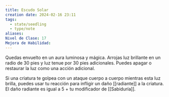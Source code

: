 ```yaml
---
title: Escudo Solar
creation date: 2024-02-16 23:11
tags:
  - state/seedling
  - type/note
aliases: 
Nivel de Clase: 17
Mejora de Habilidad:
---
```

Quedas envuelto en un aura luminosa y mágica. Arrojas luz brillante en un radio de 30 pies y luz
tenue por 30 pies adicionales. Puedes apagar o restaurar la luz como una acción adicional.

Si una criatura te golpea con un ataque cuerpo a cuerpo mientras esta luz brilla, puedes usar tu
reacción para infligir un daño [[radiante]] a la criatura. El daño radiante es igual a 5 + tu modificador de [[Sabiduría]].



